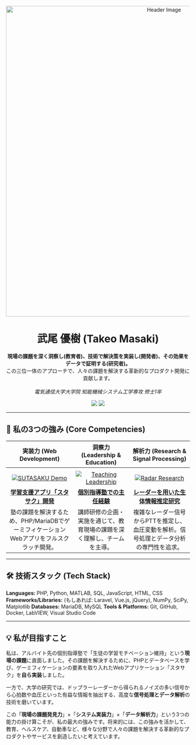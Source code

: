 <!--
自己紹介
武尾 優樹  (Takeo Masaki)
-->
<p align="center">
  <!-- TODO: ここに自作したヘッダー画像のURLを入れる -->
  <img src="https://i.imgur.com/your-header-image.png" alt="Header Image" width="850"/>
</p>

<h1 align="center">武尾 優樹 (Takeo Masaki)</h1>

<p align="center">
  <b>現場の課題を深く洞察し(教育者)、技術で解決策を実装し(開発者)、その効果をデータで証明する(研究者)。</b><br>
  この三位一体のアプローチで、人々の課題を解決する革新的なプロダクト開発に貢献します。<br>
  <br>
  <em>電気通信大学大学院 知能機械システム工学専攻 修士1年</em>
</p>

<p align="center">
  <!-- TODO: <...> の部分をあなたの情報に書き換える -->
  <a href="<https://www.linkedin.com/in/あなたのLinkedIn_ID>"><img src="https://img.shields.io/badge/LinkedIn-0077B5?style=for-the-badge&logo=linkedin&logoColor=white"></a>
  <a href="mailto:<あなたのメールアドレス>"><img src="https://img.shields.io/badge/Email-D14836?style=for-the-badge&logo=gmail&logoColor=white"></a>
</p>

---

## 🚀 私の3つの強み (Core Competencies)

| 実装力 (Web Development) | 洞察力 (Leadership & Education) | 解析力 (Research & Signal Processing) |
| :---: | :---: | :---: |
| <!-- TODO: <あなたのユーザー名> をあなたのGitHubユーザー名に書き換える -->
| [![SUTASAKU Demo](./sutasaku-app/sutasaku_demo.gif)](https://github.com/masakiaaaaaaa/sutasaku-app) | [![Teaching Leadership](./teaching-leadership/teaching_image.jpg)](https://github.com/masakiaaaaaaa/teaching-leadership) | [![Radar Research](./radar-biosignal-research/research_graph.png)](https://github.com/masakiaaaaaaa/radar-biosignal-research) |
| **[学習支援アプリ「スタサク」開発](https://github.com/masakiaaaaaaa/sutasaku-app)** | **[個別指導塾での主任経験](https://github.com/masakiaaaaaaa/teaching-leadership)** | **[レーダーを用いた生体情報推定研究](https://github.com/masakiaaaaaaa/radar-biosignal-research)** |
| 塾の課題を解決するため、PHP/MariaDBでゲーミフィケーションWebアプリをフルスクラッチ開発。 | 講師研修の企画・実施を通じて、教育現場の課題を深く理解し、チームを主導。 | 複雑なレーダー信号からPTTを推定し、血圧変動を解析。信号処理とデータ分析の専門性を追求。 |

---

## 🛠️ 技術スタック (Tech Stack)

**Languages:** PHP, Python, MATLAB, SQL, JavaScript, HTML, CSS
**Frameworks/Libraries:** (もしあれば: Laravel, Vue.js, jQuery), NumPy, SciPy, Matplotlib
**Databases:** MariaDB, MySQL
**Tools & Platforms:** Git, GitHub, Docker, LabVIEW, Visual Studio Code

---

## 💡 私が目指すこと

私は、アルバイト先の個別指導塾で「生徒の学習モチベーション維持」という**現場の課題**に直面しました。その課題を解決するために、PHPとデータベースを学び、ゲーミフィケーションの要素を取り入れたWebアプリケーション「スタサク」を**自ら実装**しました。

一方で、大学の研究では、ドップラーレーダーから得られるノイズの多い信号から心拍数や血圧といった有益な情報を抽出する、高度な**信号処理とデータ解析**の技術を磨いています。

この「**現場の課題発見力**」×「**システム実装力**」×「**データ解析力**」という3つの能力の掛け算こそが、私の最大の強みです。将来的には、この強みを活かして、教育、ヘルスケア、自動車など、様々な分野で人々の課題を解決する革新的なプロダクトやサービスを創造したいと考えています。
